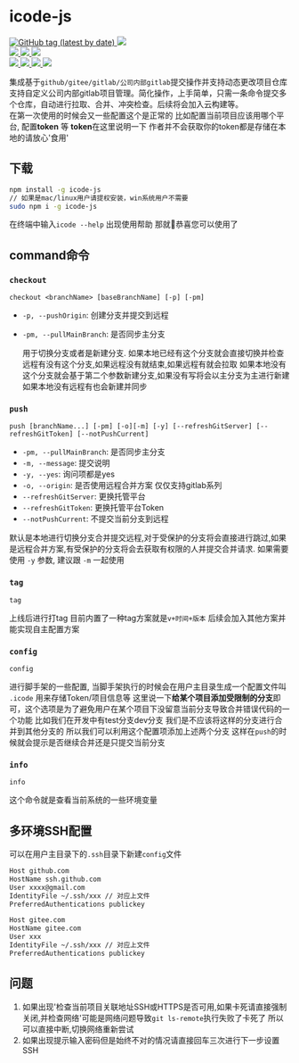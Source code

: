 # icode-js

<p>
  <a  target="_blank" href="https://github.com/shuangquanliu/iGit.git">
    <img alt="GitHub tag (latest by date)" src="https://img.shields.io/github/v/tag/wandou-cc/icode-js">
  </a>
  <a  target="_blank" href="https://github.com/shuangquanliu/iGit.git">
      <img src="https://img.shields.io/github/stars/wandou-cc/icode-js?style=flat-square"/>
  </a>
  <br >
  <a  target="_blank" href="https://github.com/shuangquanliu/iGit.git">
    <img src="https://hits.b3log.org/wandou-cc/icode-js.svg">
  </a>
  <a  target="_blank" href="https://github.com/shuangquanliu/iGit.git">
    <img src="https://img.shields.io/github/commit-activity/y/wandou-cc/icode-js?style=flat-square"/>
  </a>
  <a  target="_blank" href="https://github.com/shuangquanliu/iGit.git">
     <img src="https://img.shields.io/github/last-commit/wandou-cc/icode-js?style=flat-square"/>
  </a>
  <br>
  <a  target="_blank" href="https://github.com/shuangquanliu/iGit.git/issues">
    <img src="https://img.shields.io/github/issues/wandou-cc/icode-js?style=flat-square"/>
  </a>
  <a  target="_blank" href="https://github.com/shuangquanliu/iGit.git/issues?q=is%3Aissue+is%3Aclosed">
      <img src="https://img.shields.io/github/issues-closed/wandou-cc/icode-js?style=flat-square"/>
  </a>
  <a  target="_blank" href="https://github.com/shuangquanliu/iGit.git/pulls">
      <img src="https://img.shields.io/github/issues-pr/wandou-cc/icode-js?style=flat-square"/>
  </a>
  <a  target="_blank" href="https://github.com/shuangquanliu/iGit.git">
    <img src="https://img.shields.io/github/watchers/wandou-cc/icode-js?style=flat-square"/>
  </a>
</p>

集成基于`github/gitee/gitlab/公司内部gitlab`提交操作并支持动态更改项目仓库 支持自定义公司内部gitlab项目管理。简化操作，上手简单，只需一条命令提交多个仓库，自动进行拉取、合并、冲突检查。后续将会加入云构建等。  
在第一次使用的时候会又一些配置这个是正常的 比如配置当前项目应该用哪个平台, 配置**token** 等
**token**在这里说明一下 作者并不会获取你的token都是存储在本地的请放心'食用'

## 下载

```sh
npm install -g icode-js
// 如果是mac/linux用户请提权安装，win系统用户不需要
sudo npm i -g icode-js
```

在终端中输入`icode --help` 出现使用帮助 那就🎉恭喜您可以使用了

## command命令

### `checkout`

`checkout <branchName> [baseBranchName] [-p] [-pm]`

- `-p, --pushOrigin`: 创建分支并提交到远程
- `-pm, --pullMainBranch`: 是否同步主分支

   用于切换分支或者是新建分支.
   如果本地已经有这个分支就会直接切换并检查远程有没有这个分支,如果远程没有就结束,如果远程有就会拉取
   如果本地没有这个分支就会基于第二个参数新建分支,如果没有写将会以主分支为主进行新建
   如果本地没有远程有也会新建并同步

### `push`

`push [branchName...] [-pm] [-o][-m] [-y] [--refreshGitServer] [--refreshGitToken] [--notPushCurrent]`

- `-pm, --pullMainBranch`: 是否同步主分支
- `-m, --message`: 提交说明
- `-y, --yes`: 询问项都是yes
- `-o, --origin`: 是否使用远程合并方案 仅仅支持gitlab系列
- `--refreshGitServer`: 更换托管平台
- `--refreshGitToken`: 更换托管平台Token
- `--notPushCurrent`: 不提交当前分支到远程

默认是本地进行切换分支合并提交远程,对于受保护的分支将会直接进行跳过,如果是远程合并方案,有受保护的分支将会去获取有权限的人并提交合并请求.
如果需要使用 `-y` 参数, 建议跟 `-m` 一起使用

### `tag`

`tag`

上线后进行打tag 目前内置了一种tag方案就是`v+时间+版本` 后续会加入其他方案并能实现自主配置方案

### `config`

`config`

进行脚手架的一些配置, 当脚手架执行的时候会在用户主目录生成一个配置文件叫 `.icode` 用来存储Token/项目信息等
这里说一下**给某个项目添加受限制的分支**即可，这个选项是为了避免用户在某个项目下没留意当前分支导致合并错误代码的一个功能
比如我们在开发中有test分支dev分支 我们是不应该将这样的分支进行合并到其他分支的 所以我们可以利用这个配置项添加上述两个分支
这样在`push`的时候就会提示是否继续合并还是只提交当前分支

### `info`

`info`

这个命令就是查看当前系统的一些环境变量

## 多环境SSH配置

可以在用户主目录下的`.ssh`目录下新建`config`文件

```sh
Host github.com
HostName ssh.github.com
User xxxx@gmail.com
IdentityFile ~/.ssh/xxx // 对应上文件
PreferredAuthentications publickey

Host gitee.com
HostName gitee.com
User xxx
IdentityFile ~/.ssh/xxx // 对应上文件
PreferredAuthentications publickey
```

## 问题

1. 如果出现'检查当前项目关联地址SSH或HTTPS是否可用,如果卡死请直接强制关闭,并检查网络'可能是网络问题导致`git ls-remote`执行失败了卡死了 所以可以直接中断,切换网络重新尝试
2. 如果出现提示输入密码但是始终不对的情况请直接回车三次进行下一步设置SSH